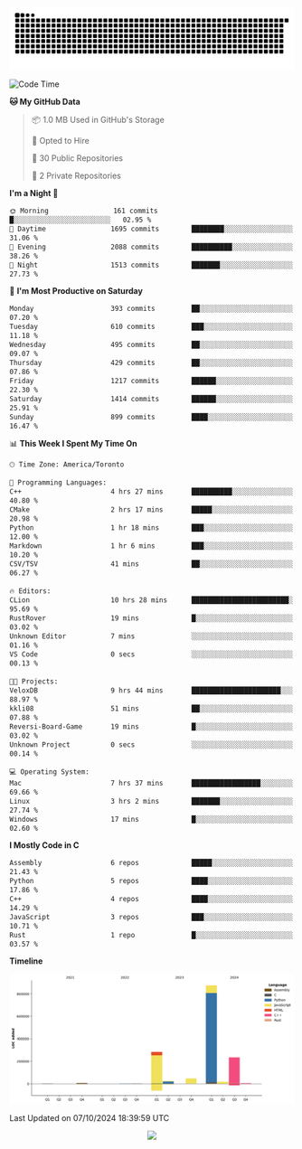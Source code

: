 <picture>
  <source media="(prefers-color-scheme: dark)" srcset="https://raw.githubusercontent.com/kkli08/kkli08/output/github-contribution-grid-snake-dark.svg">
  <source media="(prefers-color-scheme: light)" srcset="https://raw.githubusercontent.com/kkli08/kkli08/output/github-contribution-grid-snake.svg">
  <img alt="github contribution grid snake animation" src="https://raw.githubusercontent.com/kkli08/kkli08/output/github-contribution-grid-snake.svg">
</picture>


<!--START_SECTION:waka-->
![Code Time](http://img.shields.io/badge/Code%20Time-10%20hrs%2046%20mins-blue)

**🐱 My GitHub Data** 

> 📦 1.0 MB Used in GitHub's Storage 
 > 
> 💼 Opted to Hire
 > 
> 📜 30 Public Repositories 
 > 
> 🔑 2 Private Repositories 
 > 
**I'm a Night 🦉** 

```text
🌞 Morning                161 commits         █░░░░░░░░░░░░░░░░░░░░░░░░   02.95 % 
🌆 Daytime                1695 commits        ████████░░░░░░░░░░░░░░░░░   31.06 % 
🌃 Evening                2088 commits        ██████████░░░░░░░░░░░░░░░   38.26 % 
🌙 Night                  1513 commits        ███████░░░░░░░░░░░░░░░░░░   27.73 % 
```
📅 **I'm Most Productive on Saturday** 

```text
Monday                   393 commits         ██░░░░░░░░░░░░░░░░░░░░░░░   07.20 % 
Tuesday                  610 commits         ███░░░░░░░░░░░░░░░░░░░░░░   11.18 % 
Wednesday                495 commits         ██░░░░░░░░░░░░░░░░░░░░░░░   09.07 % 
Thursday                 429 commits         ██░░░░░░░░░░░░░░░░░░░░░░░   07.86 % 
Friday                   1217 commits        ██████░░░░░░░░░░░░░░░░░░░   22.30 % 
Saturday                 1414 commits        ██████░░░░░░░░░░░░░░░░░░░   25.91 % 
Sunday                   899 commits         ████░░░░░░░░░░░░░░░░░░░░░   16.47 % 
```


📊 **This Week I Spent My Time On** 

```text
🕑︎ Time Zone: America/Toronto

💬 Programming Languages: 
C++                      4 hrs 27 mins       ██████████░░░░░░░░░░░░░░░   40.80 % 
CMake                    2 hrs 17 mins       █████░░░░░░░░░░░░░░░░░░░░   20.98 % 
Python                   1 hr 18 mins        ███░░░░░░░░░░░░░░░░░░░░░░   12.00 % 
Markdown                 1 hr 6 mins         ███░░░░░░░░░░░░░░░░░░░░░░   10.20 % 
CSV/TSV                  41 mins             ██░░░░░░░░░░░░░░░░░░░░░░░   06.27 % 

🔥 Editors: 
CLion                    10 hrs 28 mins      ████████████████████████░   95.69 % 
RustRover                19 mins             █░░░░░░░░░░░░░░░░░░░░░░░░   03.02 % 
Unknown Editor           7 mins              ░░░░░░░░░░░░░░░░░░░░░░░░░   01.16 % 
VS Code                  0 secs              ░░░░░░░░░░░░░░░░░░░░░░░░░   00.13 % 

🐱‍💻 Projects: 
VeloxDB                  9 hrs 44 mins       ██████████████████████░░░   88.97 % 
kkli08                   51 mins             ██░░░░░░░░░░░░░░░░░░░░░░░   07.88 % 
Reversi-Board-Game       19 mins             █░░░░░░░░░░░░░░░░░░░░░░░░   03.02 % 
Unknown Project          0 secs              ░░░░░░░░░░░░░░░░░░░░░░░░░   00.14 % 

💻 Operating System: 
Mac                      7 hrs 37 mins       █████████████████░░░░░░░░   69.66 % 
Linux                    3 hrs 2 mins        ███████░░░░░░░░░░░░░░░░░░   27.74 % 
Windows                  17 mins             █░░░░░░░░░░░░░░░░░░░░░░░░   02.60 % 
```

**I Mostly Code in C** 

```text
Assembly                 6 repos             █████░░░░░░░░░░░░░░░░░░░░   21.43 % 
Python                   5 repos             ████░░░░░░░░░░░░░░░░░░░░░   17.86 % 
C++                      4 repos             ████░░░░░░░░░░░░░░░░░░░░░   14.29 % 
JavaScript               3 repos             ███░░░░░░░░░░░░░░░░░░░░░░   10.71 % 
Rust                     1 repo              █░░░░░░░░░░░░░░░░░░░░░░░░   03.57 % 
```



**Timeline**

![Lines of Code chart](https://raw.githubusercontent.com/kkli08/kkli08/main/assets/bar_graph.png)


 Last Updated on 07/10/2024 18:39:59 UTC
<!--END_SECTION:waka-->


<div align="center">
    <img  src="https://github-readme-streak-stats.herokuapp.com/?user=kkli08&theme=cobalt" />
</div>

<br/>
<br/>
<br/>
